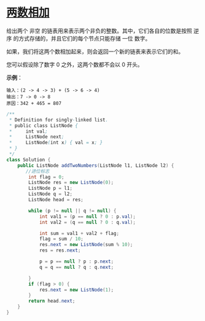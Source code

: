# [两数相加](https://leetcode-cn.com/problems/add-two-numbers/)

给出两个 非空 的链表用来表示两个非负的整数。其中，它们各自的位数是按照 逆序 的方式存储的，并且它们的每个节点只能存储 一位 数字。

如果，我们将这两个数相加起来，则会返回一个新的链表来表示它们的和。

您可以假设除了数字 0 之外，这两个数都不会以 0 开头。

**示例**：

```
输入：(2 -> 4 -> 3) + (5 -> 6 -> 4)
输出：7 -> 0 -> 8
原因：342 + 465 = 807
```




```java
/**
 * Definition for singly-linked list.
 * public class ListNode {
 *     int val;
 *     ListNode next;
 *     ListNode(int x) { val = x; }
 * }
 */
class Solution {
    public ListNode addTwoNumbers(ListNode l1, ListNode l2) {
       //进位标志
        int flag = 0;
        ListNode res = new ListNode(0);
        ListNode p = l1;
        ListNode q = l2;
        ListNode head = res;

        while (p != null || q != null) {
            int val1 = (p == null ? 0 : p.val);
            int val2 = (q == null ? 0 : q.val);

            int sum = val1 + val2 + flag;
            flag = sum / 10;
            res.next = new ListNode(sum % 10);
            res = res.next;

            p = p == null ? p : p.next;
            q = q == null ? q : q.next;

        }
        if (flag > 0) {
            res.next = new ListNode(1);
        }
        return head.next;
    }
}
```


